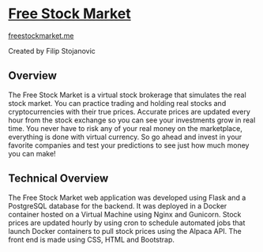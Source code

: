 # [Free Stock Market](http://freestockmarket.me/)
[freestockmarket.me](http://freestockmarket.me/)

Created by Filip Stojanovic

## Overview
The Free Stock Market is a virtual stock brokerage that simulates the real stock market. You can practice trading and holding real stocks and cryptocurrencies with their true prices. Accurate prices are updated every hour from the stock exchange so you can see your investments grow in real time. You never have to risk any of your real money on the marketplace, everything is done with virtual currency. So go ahead and invest in your favorite companies and test your predictions to see just how much money you can make!

## Technical Overview
The Free Stock Market web application was developed using Flask and a PostgreSQL database for the backend. It was deployed in a Docker container hosted on a Virtual Machine using Nginx and Gunicorn. Stock prices are updated hourly by using cron to schedule automated jobs that launch Docker containers to pull stock prices using the Alpaca API. The front end is made using CSS, HTML and Bootstrap.
